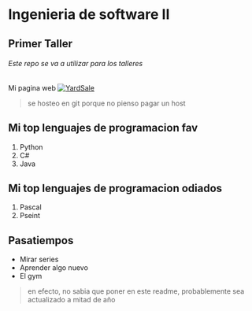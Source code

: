 # Ingenieria de software II
## Primer Taller
###### Este repo se va a utilizar para los talleres

Mi pagina web [![YardSale](https://gonzze-dev.github.io/Yard-Sale/assets/logos/logo_yard_sale.svg)](https://gonzze-dev.github.io/Yard-Sale/)
> se hosteo en git porque no pienso pagar un host

## Mi top lenguajes de programacion fav
1. Python
2. C#
3. Java

## Mi top lenguajes de programacion odiados 
1. Pascal
2. Pseint

## Pasatiempos
- Mirar series
- Aprender algo nuevo
- El gym

> en efecto, no sabia que poner en este readme, probablemente sea actualizado a mitad de año
